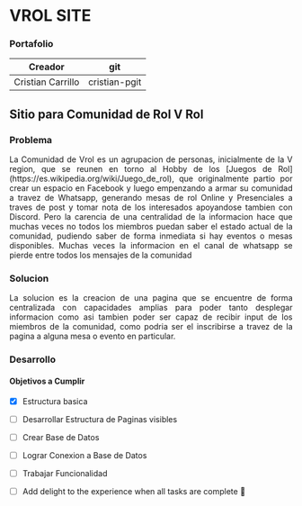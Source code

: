# VROL SITE
### Portafolio

|Creador|git|
|-------|---|
|Cristian Carrillo|cristian-pgit|

## Sitio para Comunidad de Rol V Rol

### Problema

<p style="text-align: justify;">La Comunidad de Vrol es un agrupacion de personas, inicialmente de la V region, que se reunen en torno al Hobby de los [Juegos de Rol](https://es.wikipedia.org/wiki/Juego_de_rol), que originalmente partio por crear un espacio en Facebook y luego empenzando a armar su comunidad a travez de Whatsapp, generando mesas de rol Online y Presenciales a traves de post y tomar nota de los interesados apoyandose tambien con Discord. Pero la carencia de una centralidad de la informacion hace que muchas veces no todos los miembros puedan saber el estado actual de la comunidad, pudiendo saber de forma inmediata si hay eventos o mesas disponibles. Muchas veces la informacion en el canal de whatsapp se pierde entre todos los mensajes de la comunidad
</p>

### Solucion

<p style="text-align: justify;">
La solucion es la creacion de una pagina que se encuentre de forma centralizada con capacidades amplias para poder tanto desplegar informacion como asi tambien poder ser capaz de recibir input de los miembros de la comunidad, como podria ser el inscribirse a travez de la pagina a alguna mesa o evento en particular.
</p>


### Desarrollo

<p style="text-align: justify;">

</p>



#### Objetivos a Cumplir
- [x] Estructura basica
- [ ] Desarrollar Estructura de Paginas visibles
- [ ] Crear Base de Datos
- [ ] Lograr Conexion a Base de Datos
- [ ] Trabajar Funcionalidad
- [ ] Add delight to the experience when all tasks are complete :tada:


